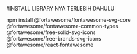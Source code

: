 #INSTALL LIBRARY NYA TERLEBIH DAHULU

npm install @fortawesome/fontawesome-svg-core \
  @fortawesome/fontawesome-common-types \
  @fortawesome/free-solid-svg-icons \
  @fortawesome/free-brands-svg-icons \
  @fortawesome/react-fontawesome
